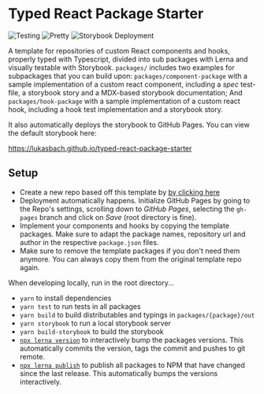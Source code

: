 # Typed React Package Starter

![Testing](https://github.com/lukasbach/typed-react-package-starter/workflows/Testing/badge.svg)
![Pretty](https://github.com/lukasbach/typed-react-package-starter/workflows/Pretty/badge.svg)
![Storybook Deployment](https://github.com/lukasbach/typed-react-package-starter/workflows/Storybook%20Deployment/badge.svg)

A template for repositories of custom React components and hooks, properly typed with Typescript, divided
into sub packages with Lerna and visually testable with Storybook. `packages/` includes two examples for
subpackages that you can build upon: `packages/component-package` with a sample implementation of a custom
react component, including a _spec_ test-file, a storybook story and a MDX-based storybook documentation; And
`packages/hook-package` with a sample implementation of a custom react hook, including a hook test implementation
and a storybook story.

It also automatically deploys the storybook to GitHub Pages. You can view the default storybook here:

https://lukasbach.github.io/typed-react-package-starter

## Setup

- Create a new repo based off this template by [by clicking here](https://github.com/lukasbach/typed-react-package-starter/generate)
- Deployment automatically happens. Initialize GitHub Pages by going to the Repo's settings, scrolling down to
  _GitHub Pages_, selecting the `gh-pages` branch and click on _Save_ (root directory is fine).
- Implement your components and hooks by copying the template packages. Make sure to adapt the package names, repository
  url and author in the respective `package.json` files.
- Make sure to remove the template packages if you don't need them anymore. You can always copy them from the original
  template repo again.

When developing locally, run in the root directory...

- `yarn` to install dependencies
- `yarn test` to run tests in all packages
- `yarn build` to build distributables and typings in `packages/{package}/out`
- `yarn storybook` to run a local storybook server
- `yarn build-storybook` to build the storybook
- [`npx lerna version`](https://github.com/lerna/lerna/tree/main/commands/version#readme) to interactively bump the
  packages versions. This automatically commits the version, tags the commit and pushes to git remote.
- [`npx lerna publish`](https://github.com/lerna/lerna/tree/main/commands/publish#readme) to publish all packages
  to NPM that have changed since the last release. This automatically bumps the versions interactively.

